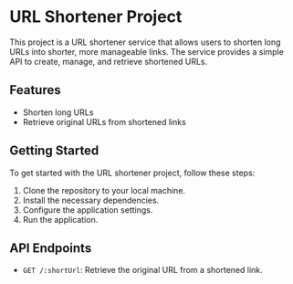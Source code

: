 
# URL Shortener Project

This project is a URL shortener service that allows users to shorten long URLs into shorter, more manageable links. The service provides a simple API to create, manage, and retrieve shortened URLs.

## Features

- Shorten long URLs
- Retrieve original URLs from shortened links

## Getting Started

To get started with the URL shortener project, follow these steps:

1. Clone the repository to your local machine.
2. Install the necessary dependencies.
3. Configure the application settings.
4. Run the application.

## API Endpoints

- `GET /:shortUrl`: Retrieve the original URL from a shortened link.






